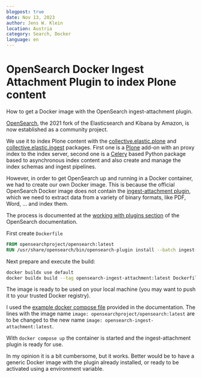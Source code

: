 ```yaml
---
blogpost: true
date: Nov 13, 2023
author: Jens W. Klein
location: Austria
category: Search, Docker
language: en
---
```


# OpenSearch Docker Ingest Attachment Plugin to index Plone content

How to get a Docker image with the OpenSearch ingest-attachment plugin.

[OpenSearch](https://opensearch.org/), the 2021 fork of the Elasticsearch and Kibana by Amazon, is now established as a community project.

We use it to index Plone content with the [collective.elastic.plone](https://github.com/collective/collective.elastic.plone) and [collective.elastic.ingest](https://github.com/collective/collective.elastic.ingest) packages.
First one is a [Plone](https://plone.org) add-on with an proxy index to the index server, second one is a [Celery]() based Python package based to asynchronous index content and also create and manage the index schemas and ingest pipelines.

However, in order to get OpenSearch up and running in a Docker container, we had to create our own Docker image.
This is because the official OpenSearch Docker image does not contain the [ingest-attachment plugin](), which we need to extract data from a variety of binary formats, like PDF, Word, ... and index them.

The process is documented at the [working with plugins section](https://opensearch.org/docs/latest/install-and-configure/install-opensearch/docker/#working-with-plugins) of the OpenSearch documentation.

First create ``Dockerfile``

```Dockerfile
FROM opensearchproject/opensearch:latest
RUN /usr/share/opensearch/bin/opensearch-plugin install --batch ingest-attachment
```

Next prepare and execute the build:

```bash
docker buildx use default
docker buildx build --tag opensearch-ingest-attachment:latest Dockerfile
```

The image is ready to be used on your local machine (you may want to push it to your trusted Docker registry).

I used the [example docker compose file](https://opensearch.org/docs/latest/install-and-configure/install-opensearch/docker/#sample-docker-composeyml) provided in the documentation.
The lines with the image name `image: opensearchproject/opensearch:latest` are to be changed to the new name `image: opensearch-ingest-attachment:latest`.

With `docker compose up` the container is started and the ingest-attachment plugin is ready for use.

In my opinion it is a bit cumbersome, but it works.
Better would be to have a generic Docker image with the plugin already installed, or ready to be activated using a environment variable.
